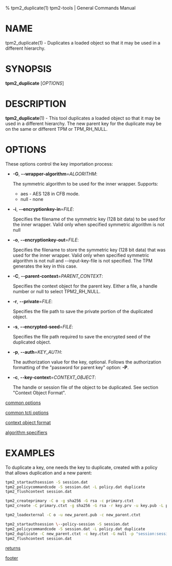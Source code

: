 % tpm2_duplicate(1) tpm2-tools | General Commands Manual

# NAME

tpm2_duplicate(1) -  Duplicates a loaded object so that it may be used in a different hierarchy.

# SYNOPSIS

**tpm2_duplicate** [*OPTIONS*]

# DESCRIPTION

**tpm2_duplicate**(1) - This tool duplicates a loaded object so that it may be used in a different hierarchy. The new parent key for the duplicate may be on the same or different TPM or TPM_RH_NULL.

# OPTIONS

These options control the key importation process:

  * **-G**, **\--wrapper-algorithm**=_ALGORITHM_:

    The symmetric algorithm to be used for the inner wrapper. Supports:
    * aes - AES 128 in CFB mode.
    * null - none

  * **-i**, **\--encryptionkey-in**=_FILE_:

    Specifies the filename of the symmetric key (128 bit data) to be used for the inner wrapper. Valid only when specified symmetric algorithm is not null

  * **-o**, **\--encryptionkey-out**=_FILE_:

    Specifies the filename to store the symmetric key (128 bit data) that was used for the inner wrapper. Valid only when specified symmetric algorithm is not null and \--input-key-file is not specified. The TPM generates the key in this case.

  * **-C**, **\--parent-context**=_PARENT\_CONTEXT_:

    Specifies the context object for the parent key. Either a file, a handle number or null to select TPM2_RH_NULL.

  * **-r**, **\--private**=_FILE_:

    Specifies the file path to save the private portion of the duplicated object.

  * **-s**, **\--encrypted-seed**=_FILE_:

    Specifies the file path required to save the encrypted seed of the duplicated
    object.

  * **-p**, **\--auth**=_KEY\_AUTH_:

    The authorization value for the key, optional.
    Follows the authorization formatting of the
    "password for parent key" option: **-P**.

  * **-c**, **\--key-context**=_CONTEXT\_OBJECT_:

    The handle or session file of the object to be duplicated.
    See section "Context Object Format".

[common options](common/options.md)

[common tcti options](common/tcti.md)

[context object format](common/ctxobj.md)

[algorithm specifiers](common/alg.md)

# EXAMPLES

To duplicate a key, one needs the key to duplicate, created with a policy that allows duplication and a new parent:
```bash
tpm2_startauthsession -S session.dat
tpm2_policycommandcode -S session.dat -L policy.dat duplicate
tpm2_flushcontext session.dat

tpm2_createprimary -C o -g sha256 -G rsa -c primary.ctxt
tpm2_create -C primary.ctxt -g sha256 -G rsa -r key.prv -u key.pub -L policy.dat -a "sensitivedataorigin"

tpm2_loadexternal -C o -u new_parent.pub -c new_parent.ctxt

tpm2_startauthsession \--policy-session -S session.dat
tpm2_policycommandcode -S session.dat -L policy.dat duplicate
tpm2_duplicate -C new_parent.ctxt -c key.ctxt -G null -p "session:session.dat" -r duprv.bin -s seed.dat
tpm2_flushcontext session.dat
```

[returns](common/returns.md)

[footer](common/footer.md)
